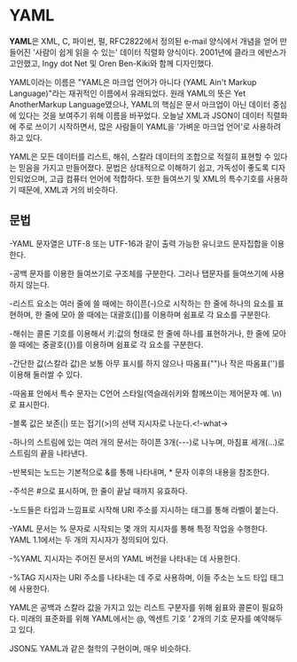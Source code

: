 <h1>YAML</h1>
<b>YAML</b>은 XML, C, 파이썬, 펄, RFC2822에서 정의된 e-mail 양식에서 개념을 얻어 만들어진 '사람이 쉽게 읽을 수 있는' 데이터 직렬화 양식이다. 2001년에 클라크 에반스가 고안했고, Ingy dot Net 및 Oren Ben-Kiki와 함께 디자인했다.


YAML이라는 이름은 "YAML은 마크업 언어가 아니다 (YAML Ain't Markup Language)"라는 재귀적인 이름에서 유래되었다. 원래 YAML의 뜻은 Yet AnotherMarkup Language였으나, YAML의 핵심은 문서 마크업이 아닌 데이터 중심에 있다는 것을 보여주기 위해 이름을 바꾸었다. 오늘날 XML과 JSON이 데이터 직렬화에 주로 쓰이기 시작하면서, 많은 사람들이 YAML을 '가벼운 마크업 언어'로 사용하려 하고 있다.

YAML은 모든 데이터를 리스트, 해쉬, 스칼라 데이터의 조합으로 적절히 표현할 수 있다는 믿음을 가지고 만들어졌다. 문법은 상대적으로 이해하기 쉽고, 가독성이 좋도록 디자인되었으며, 고급 컴퓨터 언어에 적합하다. 또한 들여쓰기 및 XML의 특수기호를 사용하기 때문에, XML과 거의 비슷하다.

<h2>문법</h2>
-YAML 문자열은 UTF-8 또는 UTF-16과 같이 출력 가능한 유니코드 문자집합을 이용한다.

-공백 문자를 이용한 들여쓰기로 구조체를 구분한다. 그러나 탭문자를 들여쓰기에 사용하지 않는다.

-리스트 요소는 여러 줄에 쓸 때에는 하이픈(-)으로 시작하는 한 줄에 하나의 요소를 표현하며, 한 줄에 모아 쓸 때에는 대괄호([])를 이용하며 쉼표로 각 요소를 구분한다.

-해쉬는 콜론 기호를 이용해서 키:값의 형태로 한 줄에 하나를 표현하거나, 한 줄에 모아 쓸 때에는 중괄호({})를 이용하며 쉼표로 각 요소를 구분한다.

-간단한 값(스칼라 값)은 보통 아무 표시를 하지 않으나 따옴표("")나 작은 따옴표('')를 이용해 둘러쌀 수 있다.

-따옴표 안에서 특수 문자는 C언어 스타일(역슬래쉬키와 함께쓰이는 제어문자 예. \n)로 표시한다.

-블록 값은 보존(|) 또는 접기(>)의 선택 지시자로 나눈다.<!-what->

-하나의 스트림에 있는 여러 개의 문서는 하이픈 3개(---)로 나누며, 마침표 세개(...)로 스트림의 끝을 나타낸다.

-반복되는 노드는 기본적으로 &를 통해 나타내며, * 문자 이후의 내용을 참조한다.

-주석은 #으로 표시하며, 한 줄이 끝날 때까지 유효하다.

-노드들은 타입과 느낌표로 시작해 URI 주소를 지시하는 태그를 통해 라벨이 붙는다.

-YAML 문서는 % 문자로 시작되는 몇 개의 지시자를 통해 특정 작업을 수행한다. YAML 1.1에서는 두 개의 지시자가 정의되어 있다.

  -%YAML 지시자는 주어진 문서의 YAML 버전을 나타내는 데 사용한다.
  
  -%TAG 지시자는 URI 주소를 나타내는 데 주로 사용하며, 이들 주소는 노드 타입 태그에 사용한다.
 
 YAML은 공백과 스칼라 값을 가지고 있는 리스트 구분자를 위해 쉼표와 콜론이 필요하다. 미래의 표준화를 위해 YAML에서는 @, 엑센트 기호 ‘ 2개의 기호 문자를 예약해두고 있다.

JSON도 YAML과 같은 철학의 구현이며, 매우 비슷하다.
